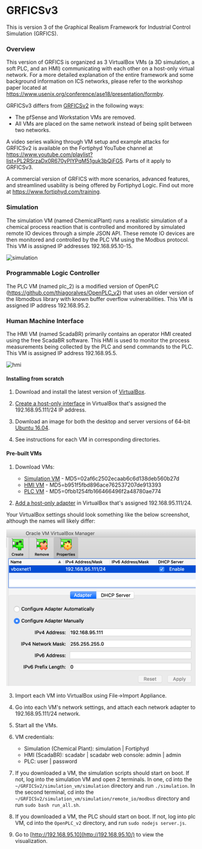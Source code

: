 # GRFICSv3

This is version 3 of the Graphical Realism Framework for Industrial Control Simulation (GRFICS).

### Overview

This version of GRFICS is organized as 3 VirtualBox VMs (a 3D simulation, a soft PLC, and an HMI) communicating with each other on a host-only virtual network. For a more detailed explanation of the entire framework and some background information on ICS networks, please refer to the workshop paper located at https://www.usenix.org/conference/ase18/presentation/formby.

GRFICSv3 differs from [GRFICSv2](https://github.com/Fortiphyd/GRFICSv2) in the following ways:

* The pfSense and Workstation VMs are removed.
* All VMs are placed on the same network instead of being split between two networks.

A video series walking through VM setup and example attacks for GRFICSv2 is
available on the Fortiphyd YouTube channel at 
https://www.youtube.com/playlist?list=PL2RSrzaDx0R670yPlYPqM51guk3bQjFG5.
Parts of it apply to GRFICSv3.

A commercial version of GRFICS with more scenarios, advanced features, and streamlined usability is being offered by Fortiphyd Logic. Find out more at https://www.fortiphyd.com/training.

### Simulation

The simulation VM (named ChemicalPlant) runs a realistic simulation of a chemical process reaction that is controlled and monitored by simulated remote IO devices through a simple JSON API. These remote IO devices are then monitored and controlled by the PLC VM using the Modbus protocol. This VM is assigned IP addresses 192.168.95.10-15.

![simulation](figures/simulation.png)

### Programmable Logic Controller

The PLC VM (named plc_2) is a modified version of OpenPLC (https://github.com/thiagoralves/OpenPLC_v2) that uses an older version of the libmodbus library with known buffer overflow vulnerabilities. This VM is assigned IP address 192.168.95.2.

### Human Machine Interface

The HMI VM (named ScadaBR) primarily contains an operator HMI created using the free ScadaBR software. This HMI is used to monitor the process measurements being collected by the PLC and send commands to the PLC. This VM is assigned IP address 192.168.95.5.

![hmi](figures/hmi.png)


#### Installing from scratch

1. Download and install the latest version of [VirtualBox](https://www.virtualbox.org/wiki/Downloads).

2. [Create a host-only interface](https://www.virtualbox.org/manual/ch06.html#network_hostonly) in VirtualBox that's assigned the 192.168.95.111/24 IP address.

3. Download an image for both the desktop and server versions of 64-bit [Ubuntu 16.04](http://releases.ubuntu.com/16.04/).

4. See instructions for each VM in corresponding directories.

#### Pre-built VMs

1. Download VMs:

   - [Simulation VM](https://netorgft4230013-my.sharepoint.com/:u:/g/personal/dformby_fortiphyd_com/EaBeAxbF6xtEumdsJ7npVz0BeECJnseAMsfAbaLwV3sKOg?e=JRvkcS) - MD5=02af6c2502ecaab6c6d138deb560b27d
   - [HMI VM](https://www.mattrideout.com/courses/cs6263/GRFICSv3/ScadaBR.ova) - MD5=b951f5fbd896ace762537207de913393
   - [PLC VM](https://netorgft4230013-my.sharepoint.com/:u:/g/personal/dformby_fortiphyd_com/ER0pG_X5IRNCg477jf2ppo8BdN0t13t9vrNBH92_oOWOHA?e=hNeJ88) - MD5=0fbb1254fb166466496f2a48780ae774

2. [Add a host-only adapter](https://www.virtualbox.org/manual/ch06.html#network_hostonly) in VirtualBox that's assigned 192.168.95.111/24.

  Your VirtualBox settings should look something like the below screenshot, although the names will likely differ:

  ![netset3](figures/vb_networking.png)

3. Import each VM into VirtualBox using File->Import Appliance.

4. Go into each VM's network settings, and attach each network adapter to 192.168.95.111/24 network.

5. Start all the VMs.

6. VM credentials:
    - Simulation (Chemical Plant): simulation | Fortiphyd
    - HMI (ScadaBR): scadabr | scadabr    web console: admin | admin
    - PLC: user | password

7. If you downloaded a VM, the simulation scripts should start on boot. If not, log into the simulation VM and open 2 terminals. In one, cd into the `~/GRFICSv2/simulation_vm/simulation` directory and run `./simulation`. In the second terminal, cd into the `~/GRFICSv2/simulation_vm/simulation/remote_io/modbus` directory and run `sudo bash run_all.sh`.

8. If you downloaded a VM, the PLC should start on boot. If not, log into plc VM, cd into the `OpenPLC_v2` directory, and run `sudo nodejs server.js`.

9. Go to [http://192.168.95.10](http://192.168.95.10/) to view the visualization.
